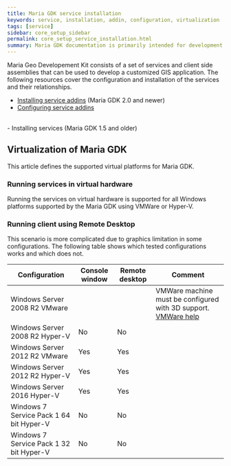```yaml
---
title: Maria GDK service installation
keywords: service, installation, addin, configuration, virtualization
tags: [service]
sidebar: core_setup_sidebar
permalink: core_setup_service_installation.html
summary: Maria GDK documentation is primarily intended for development teams using the Maria GDK platform and for members of the Maria GDK development team. 
---
```


Maria Geo Developement Kit consists of a set of services and client side assemblies that can be used to develop a customized GIS application. The following resources cover the configuration and installation of the services and their relationships.

- [Installing service addins](./core_setup_service_installation_addins.html) (Maria GDK 2.0 and newer)
- [Configuring service addins](./core_setup_service_configuration.html)
<br/>
- Installing services (Maria GDK 1.5 and older)

## Virtualization of Maria GDK

This article defines the supported virtual platforms for Maria GDK.

### Running services in virtual hardware

Running the services on virtual hardware is supported for all Windows platforms supported by the Maria GDK using VMWare or Hyper-V.

### Running client using Remote Desktop

This scenario is more complicated due to graphics limitation in some configurations. The following table shows which tested configurations works and which does not.

 | Configuration                           | Console window | Remote desktop | Comment                                                                                                                                                                                                              | 
 | -------------                           | -------------- | -------------- | -------                                                                                                                                                                                                              | 
 | Windows Server 2008 R2 VMware           |                |                | VMWare machine must be configured with 3D support. [VMWare help](https://​pubs.vmware.com/​vsphere-55/​index.jsp?​topic=%2Fcom.vmware.vsphere.vm_admin.doc%2FGUID-E03ED27D-E469-4115-80E1-435125D6168B.html) | 
 | Windows Server 2008 R2 Hyper-V          | No             | No             |                                                                                                                                                                                                                      | 
 | Windows Server 2012 R2 VMware           | Yes            | Yes            |                                                                                                                                                                                                                      | 
 | Windows Server 2012 R2 Hyper-V          | Yes            | Yes            |                                                                                                                                                                                                                      | 
 | Windows Server 2016 Hyper-V             | Yes            | Yes            |                                                                                                                                                                                                                      | 
 | Windows 7 Service Pack 1 64 bit Hyper-V | No             | No             |                                                                                                                                                                                                                      | 
 | Windows 7 Service Pack 1 32 bit Hyper-V | No             | No             |                                                                                                                                                                                                                      | 

